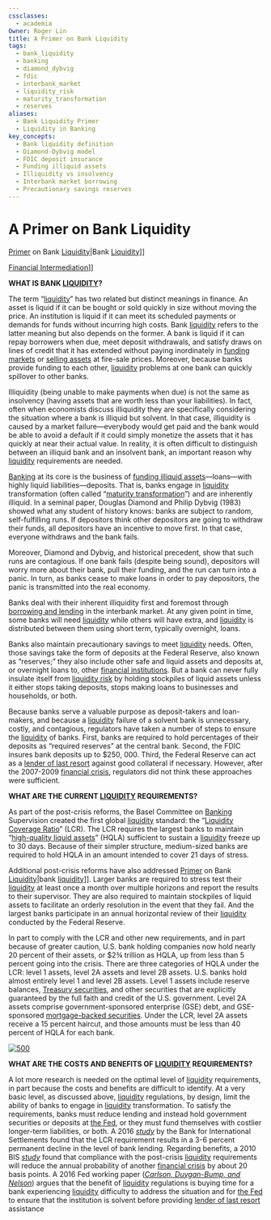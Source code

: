 ```yaml
---
cssclasses:
  - academia
Owner: Roger Lin
title: A Primer on Bank Liquidity
tags:
  - bank_liquidity
  - banking
  - diamond_dybvig
  - fdic
  - interbank_market
  - liquidity_risk
  - maturity_transformation
  - reserves
aliases:
  - Bank Liquidity Primer
  - Liquidity in Banking
key_concepts:
  - Bank liquidity definition
  - Diamond-Dybvig model
  - FDIC deposit insurance
  - Funding illiquid assets
  - Illiquidity vs insolvency
  - Interbank market borrowing
  - Precautionary savings reserves
---
```


# A Primer on Bank Liquidity

[Primer](A%20[[An%20Asset%20Allocation%20Primer) on Bank [Liquidity](../../Financial%20Markets%20and%20Institutions/III.%20Liquidity%20of%20Assets/Class%205-%20Private%20Information,%20Liquidity,%20and%20Securitization/Class%20Note%2010%20Liquidity%20and%20Class%20Note%2010%20Liquidity%20and%20Liquidity%20Managementliquidity%20management.md)|Bank [Liquidity](../../Financial%20Markets%20and%20Institutions/III.%20Liquidity%20of%20Assets/Class%205-%20Private%20Information,%20Liquidity,%20and%20Securitization/Class%20Note%2010%20Liquidity%20and%20Class%20Note%2010%20Liquidity%20and%20Liquidity%20Managementliquidity%20management.md)]]

[Financial Intermediation](Notes-%20Contemporary%20[[Financial%20Intermediation%20as%20Delegated%20Monitoring)]]

**WHAT IS BANK [LIQUIDITY](../../Financial%20Markets%20and%20Institutions/III.%20Liquidity%20of%20Assets/Class%205-%20Private%20Information,%20Liquidity,%20and%20Securitization/Class%20Note%2010%20Liquidity%20and%20Class%20Note%2010%20Liquidity%20and%20Liquidity%20Managementliquidity%20management.md)?**

The term “[liquidity](../../Financial%20Markets%20and%20Institutions/III.%20Liquidity%20of%20Assets/Class%205-%20Private%20Information,%20Liquidity,%20and%20Securitization/Class%20Note%2010%20Liquidity%20and%20Class%20Note%2010%20Liquidity%20and%20Liquidity%20Managementliquidity%20management.md)” has two related but distinct meanings in finance. An asset is liquid if it can be bought or sold quickly in size without moving the price. An institution is liquid if it can meet its scheduled payments or demands for funds without incurring high costs. Bank [liquidity](../../Financial%20Markets%20and%20Institutions/III.%20Liquidity%20of%20Assets/Class%205-%20Private%20Information,%20Liquidity,%20and%20Securitization/Class%20Note%2010%20Liquidity%20and%20Class%20Note%2010%20Liquidity%20and%20Liquidity%20Managementliquidity%20management.md) refers to the latter meaning but also depends on the former. A bank is liquid if it can repay borrowers when due,  meet deposit withdrawals,  and satisfy draws on lines of credit that it has extended without paying inordinately in [funding markets](../../Financial%20Markets%20and%20Institutions/III.%20Liquidity%20of%20Assets/Class%207-%20CP,%20Repo,%20and%20the%20Crisis/Runs%20and%20Interventions%20in%20the%20Time%20of%20Covid%2019%20Evidence%20From%20Money%20Funds.md) or [selling assets](../../Advanced%20Financial%20Analysis%20and%20Valuation/Lecture%20Notes%20Advanced%20Financial%20Analysis%20and%20Valuation/Week%206/Week%206%20Assignment%20Review.md) at fire-sale prices. Moreover,  because banks provide funding to each other,  [liquidity](../../Financial%20Markets%20and%20Institutions/III.%20Liquidity%20of%20Assets/Class%205-%20Private%20Information,%20Liquidity,%20and%20Securitization/Class%20Note%2010%20Liquidity%20and%20Class%20Note%2010%20Liquidity%20and%20Liquidity%20Managementliquidity%20management.md) problems at one bank can quickly spillover to other banks.

Illiquidity (being unable to make payments when due) is not the same as insolvency (having assets that are worth less than your liabilities). In fact,  often when economists discuss illiquidity they are specifically considering the situation where a bank is illiquid but solvent. In that case,  illiquidity is caused by a market failure—everybody would get paid and the bank would be able to avoid a default if it could simply monetize the assets that it has quickly at near their actual value. In reality,  it is often difficult to distinguish between an illiquid bank and an insolvent bank,  an important reason why [liquidity](../../Financial%20Markets%20and%20Institutions/III.%20Liquidity%20of%20Assets/Class%205-%20Private%20Information,%20Liquidity,%20and%20Securitization/Class%20Note%2010%20Liquidity%20and%20Class%20Note%2010%20Liquidity%20and%20Liquidity%20Managementliquidity%20management.md) requirements are needed.

[Banking](../../Advanced%20Financial%20Analysis%20and%20Valuation/Problem%20Sets/HKS%20The%20Banking%20Industry.md) at its core is the business of [funding illiquid assets](.md)—loans—with highly liquid liabilities—deposits. That is,  banks engage in [liquidity](../../Financial%20Markets%20and%20Institutions/III.%20Liquidity%20of%20Assets/Class%205-%20Private%20Information,%20Liquidity,%20and%20Securitization/Class%20Note%2010%20Liquidity%20and%20Class%20Note%2010%20Liquidity%20and%20Liquidity%20Managementliquidity%20management.md) transformation (often called “[maturity transformation](../../Financial%20Markets%20and%20Institutions/III.%20Liquidity%20of%20Assets/Class%207-%20CP,%20Repo,%20and%20the%20Crisis/SIVS%20An%20Oasis%20of%20Calm%20in%20the%20Sub%20Prime%20Maelstrom.md)”) and are inherently illiquid. In a seminal paper,  Douglas Diamond and Philip Dybvig (1983) showed what any student of history knows: banks are subject to random,  self-fulfilling runs. If depositors think other depositors are going to withdraw their funds,  all depositors have an incentive to move first. In that case,  everyone withdraws and the bank fails.

Moreover,  Diamond and Dybvig,  and historical precedent,  show that such runs are contagious. If one bank fails (despite being sound),  depositors will worry more about their bank,  pull their funding,  and the run can turn into a panic. In turn,  as banks cease to make loans in order to pay depositors,  the panic is transmitted into the real economy.

Banks deal with their inherent illiquidity first and foremost through [borrowing and lending](../../Financial%20Instruments/Lecture%20Notes-%20Financial%20Instruments/Teaching%20Note%203%20Swaps-%20Financial%20Instruments/Swaps%20Types.md) in the interbank market. At any given point in time,  some banks will need [liquidity](../../Financial%20Markets%20and%20Institutions/III.%20Liquidity%20of%20Assets/Class%205-%20Private%20Information,%20Liquidity,%20and%20Securitization/Class%20Note%2010%20Liquidity%20and%20Class%20Note%2010%20Liquidity%20and%20Liquidity%20Managementliquidity%20management.md) while others will have extra,  and [liquidity](../../Financial%20Markets%20and%20Institutions/III.%20Liquidity%20of%20Assets/Class%205-%20Private%20Information,%20Liquidity,%20and%20Securitization/Class%20Note%2010%20Liquidity%20and%20Class%20Note%2010%20Liquidity%20and%20Liquidity%20Managementliquidity%20management.md) is distributed between them using short term,  typically overnight,  loans.

Banks also maintain precautionary savings to meet [liquidity](../../Financial%20Markets%20and%20Institutions/III.%20Liquidity%20of%20Assets/Class%205-%20Private%20Information,%20Liquidity,%20and%20Securitization/Class%20Note%2010%20Liquidity%20and%20Class%20Note%2010%20Liquidity%20and%20Liquidity%20Managementliquidity%20management.md) needs. Often,  those savings take the form of deposits at the Federal Reserve,  also known as “reserves;” they also include other safe and liquid assets and deposits at,  or overnight loans to,  other [financial institutions](../../Financial%20Markets%20and%20Institutions/Financial%20Markets%20and%20Institutions%20Lecture%20Notes.md). But a bank can never fully insulate itself from [liquidity risk](../../Financial%20Markets%20and%20Institutions/III.%20Liquidity%20of%20Assets/Class%207-%20CP,%20Repo,%20and%20the%20Crisis/Asset%20Backed%20Commercial%20Paper%20Understanding%20the%20Risks.md) by holding stockpiles of liquid assets unless it either stops taking deposits,  stops making loans to businesses and households,  or both.

Because banks serve a valuable purpose as deposit-takers and loan-makers,  and because a [liquidity](../../Financial%20Markets%20and%20Institutions/III.%20Liquidity%20of%20Assets/Class%205-%20Private%20Information,%20Liquidity,%20and%20Securitization/Class%20Note%2010%20Liquidity%20and%20Class%20Note%2010%20Liquidity%20and%20Liquidity%20Managementliquidity%20management.md) failure of a solvent bank is unnecessary,  costly,  and contagious,  regulators have taken a number of steps to ensure the [liquidity](../../Financial%20Markets%20and%20Institutions/III.%20Liquidity%20of%20Assets/Class%205-%20Private%20Information,%20Liquidity,%20and%20Securitization/Class%20Note%2010%20Liquidity%20and%20Class%20Note%2010%20Liquidity%20and%20Liquidity%20Managementliquidity%20management.md) of banks. First,  banks are required to hold percentages of their deposits as “required reserves” at the central bank. Second,  the FDIC insures bank deposits up to $250,  000. Third,  the Federal Reserve can act as a [lender of last resort](../../Financial%20Markets%20and%20Institutions/III.%20Liquidity%20of%20Assets/Class%205-%20Private%20Information,%20Liquidity,%20and%20Securitization/The%20Only%20Game%20in%20Town%20Walter%20Bagehot.md) against good collateral if necessary. However,  after the 2007-2009 [financial crisis](../../Financial%20Markets%20and%20Institutions/III.%20Liquidity%20of%20Assets/Class%209-%20Bailouts%20and%20Bank%20Failures/Squam%20Lake%20Group%20Letter.md),  regulators did not think these approaches were sufficient.

**WHAT ARE THE CURRENT [LIQUIDITY](../../Financial%20Markets%20and%20Institutions/III.%20Liquidity%20of%20Assets/Class%205-%20Private%20Information,%20Liquidity,%20and%20Securitization/Class%20Note%2010%20Liquidity%20and%20Class%20Note%2010%20Liquidity%20and%20Liquidity%20Managementliquidity%20management.md) REQUIREMENTS?**

As part of the post-crisis reforms,  the Basel Committee on [Banking](../../Advanced%20Financial%20Analysis%20and%20Valuation/Problem%20Sets/HKS%20The%20Banking%20Industry.md) Supervision created the first global [liquidity](../../Financial%20Markets%20and%20Institutions/III.%20Liquidity%20of%20Assets/Class%205-%20Private%20Information,%20Liquidity,%20and%20Securitization/Class%20Note%2010%20Liquidity%20and%20Class%20Note%2010%20Liquidity%20and%20Liquidity%20Managementliquidity%20management.md) standard: the “[Liquidity Coverage Ratio](../../Financial%20Markets/Fixed%20Income%20Securities%20Tools%20for%20Today's%20Markets/Chapter%2010/Liquidity%20Management%20and%20Currentregulatory%20Iss.md)” (LCR). The LCR requires the largest banks to maintain “[high-quality liquid assets](../../Financial%20Markets/Fixed%20Income%20Securities%20Tools%20for%20Today's%20Markets/Chapter%2010/Liquidity%20Management%20and%20Currentregulatory%20Iss.md)” (HQLA) sufficient to sustain a [liquidity](../../Financial%20Markets%20and%20Institutions/III.%20Liquidity%20of%20Assets/Class%205-%20Private%20Information,%20Liquidity,%20and%20Securitization/Class%20Note%2010%20Liquidity%20and%20Class%20Note%2010%20Liquidity%20and%20Liquidity%20Managementliquidity%20management.md) freeze up to 30 days. Because of their simpler structure,  medium-sized banks are required to hold HQLA in an amount intended to cover 21 days of stress.

Additional post-crisis reforms have also addressed [Primer](A%20[[An%20Asset%20Allocation%20Primer) on Bank [Liquidity](../../Financial%20Markets%20and%20Institutions/III.%20Liquidity%20of%20Assets/Class%205-%20Private%20Information,%20Liquidity,%20and%20Securitization/Class%20Note%2010%20Liquidity%20and%20Class%20Note%2010%20Liquidity%20and%20Liquidity%20Managementliquidity%20management.md)|bank [liquidity](../../Financial%20Markets%20and%20Institutions/III.%20Liquidity%20of%20Assets/Class%205-%20Private%20Information,%20Liquidity,%20and%20Securitization/Class%20Note%2010%20Liquidity%20and%20Class%20Note%2010%20Liquidity%20and%20Liquidity%20Managementliquidity%20management.md)]]. Larger banks are required to stress test their [liquidity](../../Financial%20Markets%20and%20Institutions/III.%20Liquidity%20of%20Assets/Class%205-%20Private%20Information,%20Liquidity,%20and%20Securitization/Class%20Note%2010%20Liquidity%20and%20Class%20Note%2010%20Liquidity%20and%20Liquidity%20Managementliquidity%20management.md) at least once a month over multiple horizons and report the results to their supervisor. They are also required to maintain stockpiles of liquid assets to facilitate an orderly resolution in the event that they fail. And the largest banks participate in an annual horizontal review of their [liquidity](../../Financial%20Markets%20and%20Institutions/III.%20Liquidity%20of%20Assets/Class%205-%20Private%20Information,%20Liquidity,%20and%20Securitization/Class%20Note%2010%20Liquidity%20and%20Class%20Note%2010%20Liquidity%20and%20Liquidity%20Managementliquidity%20management.md) conducted by the Federal Reserve.

In part to comply with the LCR and other new requirements,  and in part because of greater caution,  U.S. bank holding companies now hold nearly 20 percent of their assets,  or $2¾ trillion as HQLA,  up from less than 5 percent going into the crisis. There are three categories of HQLA under the LCR: level 1 assets,  level 2A assets and level 2B assets. U.S. banks hold almost entirely level 1 and level 2B assets. Level 1 assets include reserve balances,  [Treasury securities](../../Financial%20Markets/Fixed%20Income%20Securities%20Tools%20for%20Today's%20Markets/Front%20Matter/US%20Markets.md),  and other securities that are explicitly guaranteed by the full faith and credit of the U.S. government. Level 2A assets comprise government-sponsored enterprise (GSE) debt,  and GSE-sponsored [mortgage-backed securities](../../Financial%20Markets%20and%20Institutions/III.%20Liquidity%20of%20Assets/Class%207-%20CP,%20Repo,%20and%20the%20Crisis/Fremont%20Financial%20Corp.%20(b).md). Under the LCR,  level 2A assets receive a 15 percent haircut,  and those amounts must be less than 40 percent of HQLA for each bank.

[ ![500](https://bpi.com/wp-content/uploads/2019/08/HQLA-Calculations-1024x732.png)](https://bpi.com/wp-content/uploads/2019/08/HQLA-Calculations-1024x732.png)

**WHAT ARE THE COSTS AND BENEFITS OF [LIQUIDITY](../../Financial%20Markets%20and%20Institutions/III.%20Liquidity%20of%20Assets/Class%205-%20Private%20Information,%20Liquidity,%20and%20Securitization/Class%20Note%2010%20Liquidity%20and%20Class%20Note%2010%20Liquidity%20and%20Liquidity%20Managementliquidity%20management.md) REQUIREMENTS?**

A lot more research is needed on the optimal level of [liquidity](../../Financial%20Markets%20and%20Institutions/III.%20Liquidity%20of%20Assets/Class%205-%20Private%20Information,%20Liquidity,%20and%20Securitization/Class%20Note%2010%20Liquidity%20and%20Class%20Note%2010%20Liquidity%20and%20Liquidity%20Managementliquidity%20management.md) requirements,  in part because the costs and benefits are difficult to identify. At a very basic level,  as discussed above,  [liquidity](../../Financial%20Markets%20and%20Institutions/III.%20Liquidity%20of%20Assets/Class%205-%20Private%20Information,%20Liquidity,%20and%20Securitization/Class%20Note%2010%20Liquidity%20and%20Class%20Note%2010%20Liquidity%20and%20Liquidity%20Managementliquidity%20management.md) regulations,  by design,  limit the ability of banks to engage in [liquidity](../../Financial%20Markets%20and%20Institutions/III.%20Liquidity%20of%20Assets/Class%205-%20Private%20Information,%20Liquidity,%20and%20Securitization/Class%20Note%2010%20Liquidity%20and%20Class%20Note%2010%20Liquidity%20and%20Liquidity%20Managementliquidity%20management.md) transformation. To satisfy the requirements,  banks must reduce lending and instead hold government securities or deposits at [the Fed](../../Financial%20Markets/Fixed%20Income%20Securities%20Tools%20for%20Today's%20Markets/Front%20Matter/Monetary%20Policy%20with%20Abundantreserves.md),  or they must fund themselves with costlier longer-term liabilities,  or both. A 2016 [_study_](https://www.bis.org/bcbs/publ/wp30.pdf) by the Bank for International Settlements found that the LCR requirement results in a 3-6 percent permanent decline in the level of bank lending. Regarding benefits,  a 2010 BIS [_study_](https://www.bis.org/publ/bcbs173.pdf) found that compliance with the post-crisis [liquidity](../../Financial%20Markets%20and%20Institutions/III.%20Liquidity%20of%20Assets/Class%205-%20Private%20Information,%20Liquidity,%20and%20Securitization/Class%20Note%2010%20Liquidity%20and%20Class%20Note%2010%20Liquidity%20and%20Liquidity%20Managementliquidity%20management.md) requirements will reduce the annual probability of another [financial crisis](../../Financial%20Markets%20and%20Institutions/III.%20Liquidity%20of%20Assets/Class%209-%20Bailouts%20and%20Bank%20Failures/Squam%20Lake%20Group%20Letter.md) by about 20 basis points. A 2016 Fed working paper ([_Carlson,       Duygan-Bump,       and Nelson_](https://www.federalreserve.gov/econresdata/feds/2015/files/2015011pap.pdf)) argues that the benefit of [liquidity](../../Financial%20Markets%20and%20Institutions/III.%20Liquidity%20of%20Assets/Class%205-%20Private%20Information,%20Liquidity,%20and%20Securitization/Class%20Note%2010%20Liquidity%20and%20Class%20Note%2010%20Liquidity%20and%20Liquidity%20Managementliquidity%20management.md) regulations is buying time for a bank experiencing [liquidity](../../Financial%20Markets%20and%20Institutions/III.%20Liquidity%20of%20Assets/Class%205-%20Private%20Information,%20Liquidity,%20and%20Securitization/Class%20Note%2010%20Liquidity%20and%20Class%20Note%2010%20Liquidity%20and%20Liquidity%20Managementliquidity%20management.md) difficulty to address the situation and for [the Fed](../../Financial%20Markets/Fixed%20Income%20Securities%20Tools%20for%20Today's%20Markets/Front%20Matter/Monetary%20Policy%20with%20Abundantreserves.md) to ensure that the institution is solvent before providing [lender of last resort](../../Financial%20Markets%20and%20Institutions/III.%20Liquidity%20of%20Assets/Class%205-%20Private%20Information,%20Liquidity,%20and%20Securitization/The%20Only%20Game%20in%20Town%20Walter%20Bagehot.md) assistance